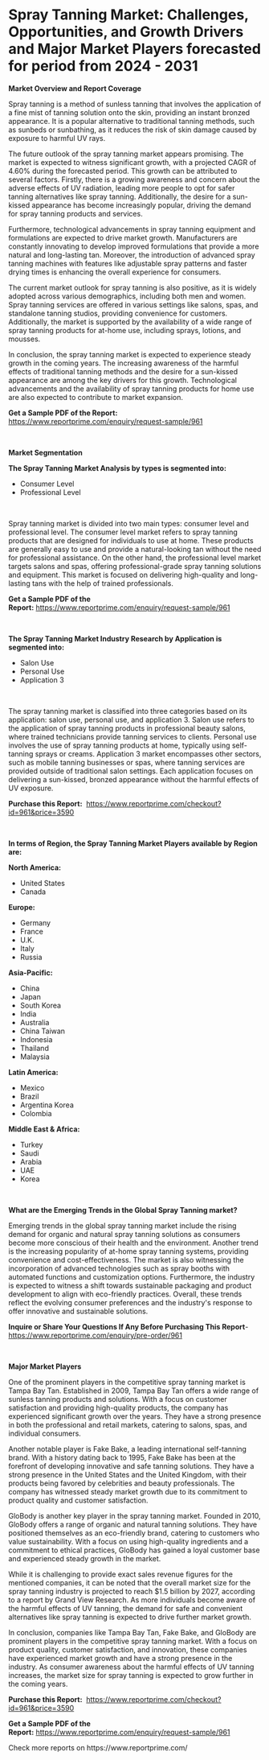 <p><h1>Spray Tanning Market: Challenges, Opportunities, and Growth Drivers and Major Market Players forecasted for period from 2024 - 2031</h1></p><p><strong>Market Overview and Report Coverage</strong></p>
<p><p>Spray tanning is a method of sunless tanning that involves the application of a fine mist of tanning solution onto the skin, providing an instant bronzed appearance. It is a popular alternative to traditional tanning methods, such as sunbeds or sunbathing, as it reduces the risk of skin damage caused by exposure to harmful UV rays.</p><p>The future outlook of the spray tanning market appears promising. The market is expected to witness significant growth, with a projected CAGR of 4.60% during the forecasted period. This growth can be attributed to several factors. Firstly, there is a growing awareness and concern about the adverse effects of UV radiation, leading more people to opt for safer tanning alternatives like spray tanning. Additionally, the desire for a sun-kissed appearance has become increasingly popular, driving the demand for spray tanning products and services.</p><p>Furthermore, technological advancements in spray tanning equipment and formulations are expected to drive market growth. Manufacturers are constantly innovating to develop improved formulations that provide a more natural and long-lasting tan. Moreover, the introduction of advanced spray tanning machines with features like adjustable spray patterns and faster drying times is enhancing the overall experience for consumers.</p><p>The current market outlook for spray tanning is also positive, as it is widely adopted across various demographics, including both men and women. Spray tanning services are offered in various settings like salons, spas, and standalone tanning studios, providing convenience for customers. Additionally, the market is supported by the availability of a wide range of spray tanning products for at-home use, including sprays, lotions, and mousses.</p><p>In conclusion, the spray tanning market is expected to experience steady growth in the coming years. The increasing awareness of the harmful effects of traditional tanning methods and the desire for a sun-kissed appearance are among the key drivers for this growth. Technological advancements and the availability of spray tanning products for home use are also expected to contribute to market expansion.</p></p>
<p><strong>Get a Sample PDF of the Report:</strong> <a href="https://www.reportprime.com/enquiry/request-sample/961">https://www.reportprime.com/enquiry/request-sample/961</a></p>
<p>&nbsp;</p>
<p><strong>Market Segmentation</strong></p>
<p><strong>The Spray Tanning Market Analysis by types is segmented into:</strong></p>
<p><ul><li>Consumer Level</li><li>Professional Level</li></ul></p>
<p>&nbsp;</p>
<p><p>Spray tanning market is divided into two main types: consumer level and professional level. The consumer level market refers to spray tanning products that are designed for individuals to use at home. These products are generally easy to use and provide a natural-looking tan without the need for professional assistance. On the other hand, the professional level market targets salons and spas, offering professional-grade spray tanning solutions and equipment. This market is focused on delivering high-quality and long-lasting tans with the help of trained professionals.</p></p>
<p><strong>Get a Sample PDF of the Report:</strong>&nbsp;<a href="https://www.reportprime.com/enquiry/request-sample/961">https://www.reportprime.com/enquiry/request-sample/961</a></p>
<p>&nbsp;</p>
<p><strong>The Spray Tanning Market Industry Research by Application is segmented into:</strong></p>
<p><ul><li>Salon Use</li><li>Personal Use</li><li>Application 3</li></ul></p>
<p>&nbsp;</p>
<p><p>The spray tanning market is classified into three categories based on its application: salon use, personal use, and application 3. Salon use refers to the application of spray tanning products in professional beauty salons, where trained technicians provide tanning services to clients. Personal use involves the use of spray tanning products at home, typically using self-tanning sprays or creams. Application 3 market encompasses other sectors, such as mobile tanning businesses or spas, where tanning services are provided outside of traditional salon settings. Each application focuses on delivering a sun-kissed, bronzed appearance without the harmful effects of UV exposure.</p></p>
<p><strong>Purchase this Report:</strong>&nbsp; <a href="https://www.reportprime.com/checkout?id=961&price=3590">https://www.reportprime.com/checkout?id=961&price=3590</a></p>
<p>&nbsp;</p>
<p><strong>In terms of Region, the Spray Tanning Market Players available by Region are:</strong></p>
<p>
    <p> <strong> North America: </strong>
        <ul>
            <li>United States</li>
            <li>Canada</li>
        </ul>
        </p> 
    <p> <strong> Europe: </strong>
        <ul>
            <li>Germany</li>
            <li>France</li>
            <li>U.K.</li>
            <li>Italy</li>
            <li>Russia</li>
        </ul>
        </p> 
    <p> <strong> Asia-Pacific: </strong>
        <ul>
            <li>China</li>
            <li>Japan</li>
            <li>South Korea</li>
            <li>India</li>
            <li>Australia</li>
            <li>China Taiwan</li>
            <li>Indonesia</li>
            <li>Thailand</li>
            <li>Malaysia</li>
        </ul>
        </p> 
    <p> <strong> Latin America: </strong>
        <ul>
            <li>Mexico</li>
            <li>Brazil</li>
            <li>Argentina Korea</li>
            <li>Colombia</li>
        </ul>
        </p> 
    <p> <strong> Middle East & Africa: </strong>
        <ul>
            <li>Turkey</li>
            <li>Saudi</li>
            <li>Arabia</li>
            <li>UAE</li>
            <li>Korea</li>
        </ul>
    </p>
    </p>
<p>&nbsp;</p>
<p><strong>What are the Emerging Trends in the Global Spray Tanning market?</strong></p>
<p><p>Emerging trends in the global spray tanning market include the rising demand for organic and natural spray tanning solutions as consumers become more conscious of their health and the environment. Another trend is the increasing popularity of at-home spray tanning systems, providing convenience and cost-effectiveness. The market is also witnessing the incorporation of advanced technologies such as spray booths with automated functions and customization options. Furthermore, the industry is expected to witness a shift towards sustainable packaging and product development to align with eco-friendly practices. Overall, these trends reflect the evolving consumer preferences and the industry's response to offer innovative and sustainable solutions.</p></p>
<p><strong>Inquire or Share Your Questions If Any Before Purchasing This Report</strong>- <a href="https://www.reportprime.com/enquiry/pre-order/961">https://www.reportprime.com/enquiry/pre-order/961</a></p>
<p>&nbsp;</p>
<p><strong>Major Market Players</strong></p>
<p><p>One of the prominent players in the competitive spray tanning market is Tampa Bay Tan. Established in 2009, Tampa Bay Tan offers a wide range of sunless tanning products and solutions. With a focus on customer satisfaction and providing high-quality products, the company has experienced significant growth over the years. They have a strong presence in both the professional and retail markets, catering to salons, spas, and individual consumers.</p><p>Another notable player is Fake Bake, a leading international self-tanning brand. With a history dating back to 1995, Fake Bake has been at the forefront of developing innovative and safe tanning solutions. They have a strong presence in the United States and the United Kingdom, with their products being favored by celebrities and beauty professionals. The company has witnessed steady market growth due to its commitment to product quality and customer satisfaction.</p><p>GloBody is another key player in the spray tanning market. Founded in 2010, GloBody offers a range of organic and natural tanning solutions. They have positioned themselves as an eco-friendly brand, catering to customers who value sustainability. With a focus on using high-quality ingredients and a commitment to ethical practices, GloBody has gained a loyal customer base and experienced steady growth in the market.</p><p>While it is challenging to provide exact sales revenue figures for the mentioned companies, it can be noted that the overall market size for the spray tanning industry is projected to reach $1.5 billion by 2027, according to a report by Grand View Research. As more individuals become aware of the harmful effects of UV tanning, the demand for safe and convenient alternatives like spray tanning is expected to drive further market growth.</p><p>In conclusion, companies like Tampa Bay Tan, Fake Bake, and GloBody are prominent players in the competitive spray tanning market. With a focus on product quality, customer satisfaction, and innovation, these companies have experienced market growth and have a strong presence in the industry. As consumer awareness about the harmful effects of UV tanning increases, the market size for spray tanning is expected to grow further in the coming years.</p></p>
<p><strong>Purchase this Report:</strong>&nbsp;&nbsp;<a href="https://www.reportprime.com/checkout?id=961&price=3590">https://www.reportprime.com/checkout?id=961&price=3590</a></p>
<p></p>
<p><strong>Get a Sample PDF of the Report:</strong>&nbsp;<a href="https://www.reportprime.com/enquiry/request-sample/961">https://www.reportprime.com/enquiry/request-sample/961</a></p>
<p>Check more reports on https://www.reportprime.com/</p>
